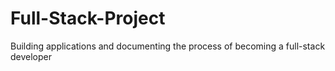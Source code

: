# Full-Stack-Project
Building applications and documenting the process of becoming a full-stack developer
